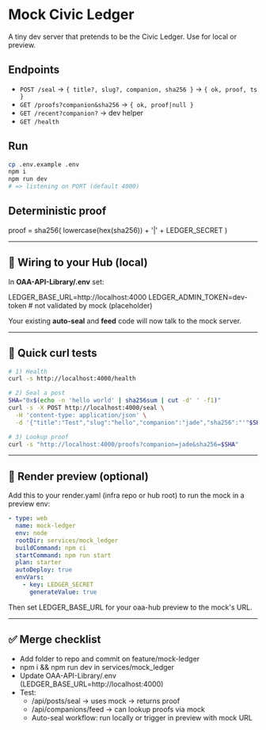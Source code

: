 # Mock Civic Ledger

A tiny dev server that pretends to be the Civic Ledger. Use for local or preview.

## Endpoints
- `POST /seal` → `{ title?, slug?, companion, sha256 }` → `{ ok, proof, ts }`
- `GET /proofs?companion&sha256` → `{ ok, proof|null }`
- `GET /recent?companion?` → dev helper
- `GET /health`

## Run
```bash
cp .env.example .env
npm i
npm run dev
# => listening on PORT (default 4000)
```

## Deterministic proof

proof = sha256( lowercase(hex(sha256)) + '|' + LEDGER_SECRET )

---

## 🔗 Wiring to your Hub (local)

In **OAA-API-Library/.env** set:

LEDGER_BASE_URL=http://localhost:4000
LEDGER_ADMIN_TOKEN=dev-token   # not validated by mock (placeholder)

Your existing **auto-seal** and **feed** code will now talk to the mock server.

---

## 🧪 Quick curl tests

```bash
# 1) Health
curl -s http://localhost:4000/health

# 2) Seal a post
SHA="0x$(echo -n 'hello world' | sha256sum | cut -d' ' -f1)"
curl -s -X POST http://localhost:4000/seal \
  -H 'content-type: application/json' \
  -d '{"title":"Test","slug":"hello","companion":"jade","sha256":"'"$SHA"'"}'

# 3) Lookup proof
curl -s "http://localhost:4000/proofs?companion=jade&sha256=$SHA"
```

---

## 🧭 Render preview (optional)

Add this to your render.yaml (infra repo or hub root) to run the mock in a preview env:

```yaml
- type: web
  name: mock-ledger
  env: node
  rootDir: services/mock_ledger
  buildCommand: npm ci
  startCommand: npm run start
  plan: starter
  autoDeploy: true
  envVars:
    - key: LEDGER_SECRET
      generateValue: true
```

Then set LEDGER_BASE_URL for your oaa-hub preview to the mock's URL.

---

## ✅ Merge checklist
- Add folder to repo and commit on feature/mock-ledger
- npm i && npm run dev in services/mock_ledger
- Update OAA-API-Library/.env (LEDGER_BASE_URL=http://localhost:4000)
- Test:
  - /api/posts/seal → uses mock → returns proof
  - /api/companions/feed → can lookup proofs via mock
  - Auto-seal workflow: run locally or trigger in preview with mock URL